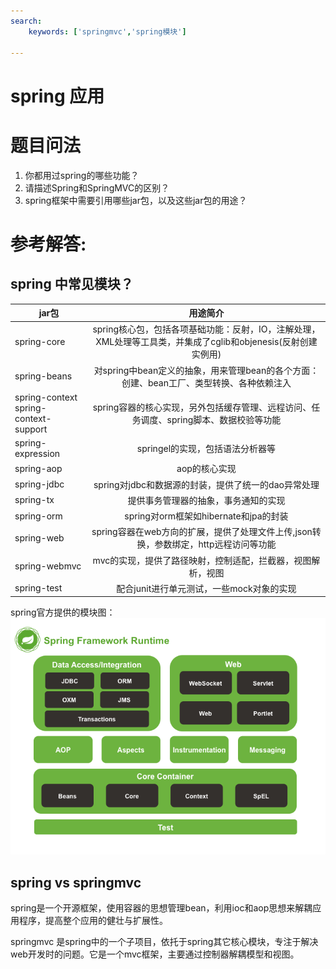 ```yaml
---
search:
    keywords: ['springmvc','spring模块']

---
```


# spring 应用

# 题目问法

1. 你都用过spring的哪些功能？
2. 请描述Spring和SpringMVC的区别？
3. spring框架中需要引用哪些jar包，以及这些jar包的用途？



# 参考解答:

## spring 中常见模块？

|jar包|用途简介|
|-----|:-----:|
|spring-core |spring核心包，包括各项基础功能：反射，IO，注解处理，XML处理等工具类，并集成了cglib和objenesis(反射创建实例用) |
|spring-beans |对spring中bean定义的抽象，用来管理bean的各个方面：创建、bean工厂、类型转换、各种依赖注入|
|spring-context <br>spring-context-support |spring容器的核心实现，另外包括缓存管理、远程访问、任务调度、spring脚本、数据校验等功能|
|spring-expression |springel的实现，包括语法分析器等|
|spring-aop |aop的核心实现|
|spring-jdbc |spring对jdbc和数据源的封装，提供了统一的dao异常处理|
|spring-tx |提供事务管理器的抽象，事务通知的实现|
|spring-orm |spring对orm框架如hibernate和jpa的封装|
|spring-web |spring容器在web方向的扩展，提供了处理文件上传,json转换，参数绑定，http远程访问等功能|
|spring-webmvc |mvc的实现，提供了路径映射，控制适配，拦截器，视图解析，视图|
|spring-test |配合junit进行单元测试，一些mock对象的实现|


spring官方提供的模块图：
![](/assets/3.png)

## spring vs springmvc
spring是一个开源框架，使用容器的思想管理bean，利用ioc和aop思想来解耦应用程序，提高整个应用的健壮与扩展性。

springmvc 是spring中的一个子项目，依托于spring其它核心模块，专注于解决web开发时的问题。它是一个mvc框架，主要通过控制器解耦模型和视图。


